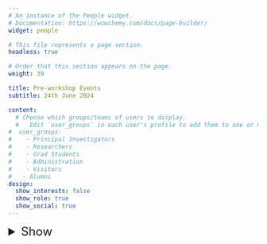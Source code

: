 ```yaml
---
# An instance of the People widget.
# Documentation: https://wowchemy.com/docs/page-builder/
widget: people

# This file represents a page section.
headless: true

# Order that this section appears on the page.
weight: 39

title: Pre-workshop Events
subtitle: 24th June 2024

content:
  # Choose which groups/teams of users to display.
  #   Edit `user_groups` in each user's profile to add them to one or more of these groups.
#  user_groups:
#    - Principal Investigators
#    - Researchers
#    - Grad Students
#    - Administration
#    - Visitors
#   - Alumni
design:
  show_interests: false
  show_role: true
  show_social: true
---
```

<details>
<summary style="font-size: 24px; border: none;">Show</summary>
<center>

| Time          | &nbsp;&nbsp;&nbsp;&nbsp;Event                |
|---------------|----------------------------------------------|
| 14:00 - 17:00 | &nbsp;&nbsp;&nbsp;&nbsp;Domain-specific meetings  |
| 17:00 - 19:00 | &nbsp;&nbsp;&nbsp;&nbsp;Networking reception |

</center>
</details>
